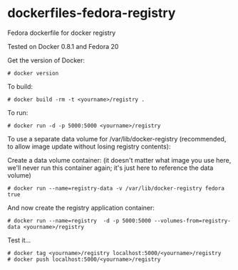 dockerfiles-fedora-registry
========================

Fedora dockerfile for docker registry

Tested on Docker 0.8.1 and Fedora 20

Get the version of Docker:

	# docker version

To build:

	# docker build -rm -t <yourname>/registry .

To run:

	# docker run -d -p 5000:5000 <yourname>/registry

To use a separate data volume for /var/lib/docker-registry (recommended, to
allow image update without losing registry contents):

Create a data volume container: (it doesn't matter what image you use
here, we'll never run this container again; it's just here to
reference the data volume)

	# docker run --name=registry-data -v /var/lib/docker-registry fedora true

And now create the registry application container:

	# docker run --name=registry  -d -p 5000:5000 --volumes-from=registry-data <yourname>/registry

Test it...

```
# docker tag <yourname>/registry localhost:5000/<yourname>/registry
# docker push localhost:5000/<yourname>/registry
```

